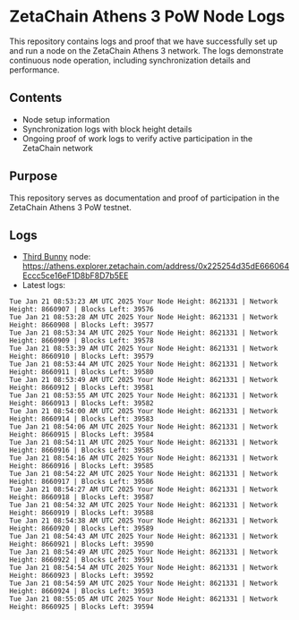 # ZetaChain Athens 3 PoW Node Logs
This repository contains logs and proof that we have successfully set up and run a node on the ZetaChain Athens 3 network. The logs demonstrate continuous node operation, including synchronization details and performance.

## Contents
- Node setup information
- Synchronization logs with block height details
- Ongoing proof of work logs to verify active participation in the ZetaChain network

## Purpose
This repository serves as documentation and proof of participation in the ZetaChain Athens 3 PoW testnet.

## Logs

- [Third Bunny](https://thirdbunny.xyz/) node: https://athens.explorer.zetachain.com/address/0x225254d35dE666064Eccc5ce16eF1D8bF8D7b5EE
- Latest logs:
```
Tue Jan 21 08:53:23 AM UTC 2025 Your Node Height: 8621331 | Network Height: 8660907 | Blocks Left: 39576
Tue Jan 21 08:53:28 AM UTC 2025 Your Node Height: 8621331 | Network Height: 8660908 | Blocks Left: 39577
Tue Jan 21 08:53:34 AM UTC 2025 Your Node Height: 8621331 | Network Height: 8660909 | Blocks Left: 39578
Tue Jan 21 08:53:39 AM UTC 2025 Your Node Height: 8621331 | Network Height: 8660910 | Blocks Left: 39579
Tue Jan 21 08:53:44 AM UTC 2025 Your Node Height: 8621331 | Network Height: 8660911 | Blocks Left: 39580
Tue Jan 21 08:53:49 AM UTC 2025 Your Node Height: 8621331 | Network Height: 8660912 | Blocks Left: 39581
Tue Jan 21 08:53:55 AM UTC 2025 Your Node Height: 8621331 | Network Height: 8660913 | Blocks Left: 39582
Tue Jan 21 08:54:00 AM UTC 2025 Your Node Height: 8621331 | Network Height: 8660914 | Blocks Left: 39583
Tue Jan 21 08:54:06 AM UTC 2025 Your Node Height: 8621331 | Network Height: 8660915 | Blocks Left: 39584
Tue Jan 21 08:54:11 AM UTC 2025 Your Node Height: 8621331 | Network Height: 8660916 | Blocks Left: 39585
Tue Jan 21 08:54:16 AM UTC 2025 Your Node Height: 8621331 | Network Height: 8660916 | Blocks Left: 39585
Tue Jan 21 08:54:22 AM UTC 2025 Your Node Height: 8621331 | Network Height: 8660917 | Blocks Left: 39586
Tue Jan 21 08:54:27 AM UTC 2025 Your Node Height: 8621331 | Network Height: 8660918 | Blocks Left: 39587
Tue Jan 21 08:54:32 AM UTC 2025 Your Node Height: 8621331 | Network Height: 8660919 | Blocks Left: 39588
Tue Jan 21 08:54:38 AM UTC 2025 Your Node Height: 8621331 | Network Height: 8660920 | Blocks Left: 39589
Tue Jan 21 08:54:43 AM UTC 2025 Your Node Height: 8621331 | Network Height: 8660921 | Blocks Left: 39590
Tue Jan 21 08:54:49 AM UTC 2025 Your Node Height: 8621331 | Network Height: 8660922 | Blocks Left: 39591
Tue Jan 21 08:54:54 AM UTC 2025 Your Node Height: 8621331 | Network Height: 8660923 | Blocks Left: 39592
Tue Jan 21 08:54:59 AM UTC 2025 Your Node Height: 8621331 | Network Height: 8660924 | Blocks Left: 39593
Tue Jan 21 08:55:05 AM UTC 2025 Your Node Height: 8621331 | Network Height: 8660925 | Blocks Left: 39594
```
